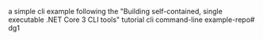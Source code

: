 a simple cli example following the "Building self-contained, single executable .NET Core 3 CLI tools" tutorial
cli
command-line
example-repo# dg1
